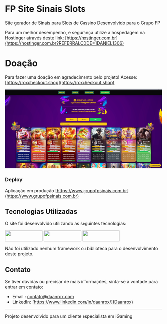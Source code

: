 
# FP Site Sinais Slots

Site gerador de Sinais para Slots de Cassino
Desenvolvido para o Grupo FP

Para um melhor desempenho, e segurança utilize a hospedagem na Hostinger através deste link: [https://hostinger.com.br](https://hostinger.com.br?REFERRALCODE=1DANIEL1306)


# Doação

Para fazer uma doação em agradecimento pelo projeto! Acesse: [https://roxcheckout.shop](https://roxcheckout.shop)





![FP Sinais Slots](front_example.jpg)

### Deploy
Aplicação em produção [https://www.grupofpsinais.com.br](https://www.grupofpsinais.com.br)



## Tecnologias Utilizadas

O site foi desenvolvido utilizando as seguintes tecnologias:

<div>
  <img align="center" src="https://img.shields.io/badge/HTML5-E34F26?style=for-the-badge&logo=html5&logoColor=white" width="120" height="35"/>
  <img align="center" src="https://img.shields.io/badge/CSS3-1572B6?style=for-the-badge&logo=css3&logoColor=white" width="120" height="35"/>
  <img align="center" src="https://img.shields.io/badge/JavaScript-F7DF1E?style=for-the-badge&logo=javascript&logoColor=black" width="120" height="35"/>  
</div>

Não foi utilizado nenhum framework ou biblioteca para o desenvolvimento deste projeto.

## Contato
Se tiver dúvidas ou precisar de mais informações, sinta-se à vontade para entrar em contato:
- Email : [contato@daanrox.com](mailto:contato@daanrox.com)
- LinkedIn: [https://www.linkedin.com/in/daanrox/](Daanrox)

--- 

Projeto desenvolvido para um cliente especialista em iGaming

